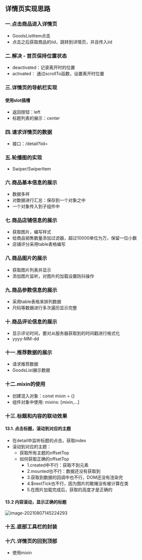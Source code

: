 ## 详情页实现思路

### 一.点击商品进入详情页

* GoodsListItem点击
* 点击之后获取商品的iid，跳转到详情页，并且传入iid

### 二.解决 - 首页保持位置状态

* deactivated：记录离开时的位置
* activated： 通过scrollTo函数，设置离开时位置

### 三.详情页的导航栏实现

#### 使用slot插槽

* 返回按钮：left
* 标题列表的展示：center

### 四.请求详情页的数据

* 接口：/detail?iid=

### 五.轮播图的实现

* Swiper/SwiperItem

### 六.商品基本信息的展示

* 数据多样
* 对数据进行汇总：保存到一个对象之中
* 一个对象传入到子组件中

### 七.商品店铺信息的展示

* 获取图片，编写样式
* 给商品销售数量添加过滤器，超过10000单位为万，保留一位小数
* 店铺评分采用table表格编写

### 八.商品图片的展示

* 获取图片列表并显示
* 添加图片监听，对图片的加载设置防抖操作

### 九.商品参数信息的展示

* 采用table表格来排列数据
* 尺码等数据进行多次遍历显示完整

### 十.商品评论信息的展示

* 显示评论时间，要对从服务器获取到的时间戳进行格式化
* yyyy-MM-dd

### 十一.推荐数据的展示

* 请求推荐数据
* GoodsList展示数据

### 十二.mixin的使用

* 创建混入对象：const mixin = {}
* 组件对象中使用: mixins: [mixin,...]

### 十三.标题和内容的联动效果

#### 13.1. 点击标题，滚动到对应的主题

* 在detail中监听标题的点击，获取index
* 滚动到对应的主题：
  * 获取所有主题的offsetTop
  * 如何获取正确的offsetTop
    * 1.created中不行：获取不到元素
    * 2.mounted也不行：数据还没有获取到
    * 3.获取到数据的回调中也不行，DOM还没有渲染完
    * 4.$nextTick也不行，因为图片的敢赌没有被计算在类
    * 5.在图片加载完成后，获取的高度才是正确的

#### 13.2 内容滚动，显示正确的标题

![image-20210807145224293](C:\Users\WE\AppData\Roaming\Typora\typora-user-images\image-20210807145224293.png)

### 十五.底部工具栏的封装

### 十六.详情页的回到顶部

* 使用mixin